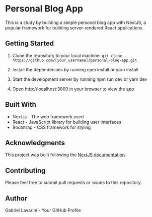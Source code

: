 # Personal Blog App
This is a study by building a simple personal blog app with NextJS, a popular framework for building server-rendered React applications. 

## Getting Started
1. Clone the repository to your local machine: ```git clone https://github.com/[your_username]/personal-blog-app.git```

2. Install the dependencies by running npm install or yarn install

3. Start the development server by running npm run dev or yarn dev

4. Open http://localhost:3000 in your browser to view the app

## Built With
- Next.js - The web framework used
- React - JavaScript library for building user interfaces
- Bootstrap - CSS framework for styling
## Acknowledgments
This project was built following the [NextJS documentation](https://nextjs.org/docs/getting-started).
## Contributing
Please feel free to submit pull requests or issues to this repository.

## Author
Gabriel Lavarini - Your GitHub Profile
